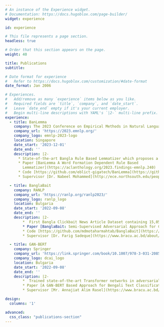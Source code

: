 ```yaml
---
# An instance of the Experience widget.
# Documentation: https://docs.hugoblox.com/page-builder/
widget: experience

id: experience

# This file represents a page section.
headless: true

# Order that this section appears on the page.
weight: 40

title: Publications
subtitle:

# Date format for experience
#   Refer to https://docs.hugoblox.com/customization/#date-format
date_format: Jan 2006

# Experiences.
#   Add/remove as many `experience` items below as you like.
#   Required fields are `title`, `company`, and `date_start`.
#   Leave `date_end` empty if it's your current employer.
#   Begin multi-line descriptions with YAML's `|2-` multi-line prefix.
experience:
  - title: BanLemma
    company: The 2023 Conference on Empirical Methods in Natural Language Processing (EMNLP); H-Index:176
    company_url: 'https://2023.emnlp.org/'
    company_logo: emnlp-2023-logo
    location: Singapore
    date_start: '2023-12-01'
    date_end: ''
    description: |2-
      * State-of-the-art Bangla Rule Based Lemmatizer which proposes a   novel iterative suffix stripping approach based on the part-of-speech tag of a word.Shows superior performance than all previously published Bangla lemmatization methods on existing datasets. 
      * Paper [BanLemma A Word Formation Dependent Rule Based
        Lemmatizer](https://aclanthology.org/2023.findings-emnlp.240)
      * Code [https://github.com/eblict-gigatech/BanLemma](https://github.com/eblict-gigatech/BanLemma)
      * Supervisor [Dr. Nabeel Mohammed](http://ece.northsouth.edu/people/dr-nabeel-mohammed/), [Dr. Ruhul Amin](https://www.fordham.edu/academics/research/faculty-research/research-consortium-on-disability/affiliates/ruhul-amin/)

  - title: BanglaBait
    company: RANLP
    company_url: 'https://ranlp.org/ranlp2023/'
    company_logo: ranlp_logo
    location: Bulgaria
    date_start: '2022-09-08'
    date_end: ''
    description: |2-
        *  First Bangla Clickbait News Article Dataset containing 15,056 data instances. Investigated various semi-supervised learning methods and compared them with supervised learning methods to prove the former's superiority.
        * Paper [BanglaBait: Semi-Supervised Adversarial Approach for Clickbait Detection on Bangla Clickbait Dataset](https://aclanthology.org/2023.ranlp-1.81/)
        * Code [https://github.com/mdmotaharmahtab/BanglaBait](https://github.com/mdmotaharmahtab/BanglaBait)
        * Supervisor [Dr. Farig Sadeque](https://www.bracu.ac.bd/about/people/farig-yousuf-sadeque)

  - title: GAN-BERT
    company: Springer
    company_url: 'https://link.springer.com/book/10.1007/978-3-031-20859-1#:~:text=DCAI%202022%20is%20a%20forum,artificial%20intelligence%20and%20computing%20areas'
    company_logo: dcai_logo
    location: Bulgaria
    date_start: '2022-09-08'
    date_end: ''
    description: |2-
        *  Trained state-of-the-art Transformer networks in adversarial fashion using Generative Adversarial Network (GAN) to achieve superior performance when labelled dataset size is too small.First Bangla Paper to investigate the application of GAN-BERT on Bangla text classification tasks.
        * Paper [A GAN-BERT Based Approach for Bengali Text Classification with a Few Labeled Examples](https://link.springer.com/chapter/10.1007/978-3-031-20859-1_3)
        * Supervisor [Mr. Annajiat Alim Rasel](https://www.bracu.ac.bd/about/people/mr-annajiat-alim-rasel)

design:
  columns: '1'

advanced:
  css_class: "publications-section"
---
```

